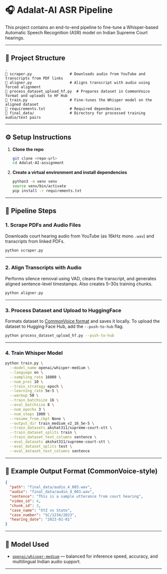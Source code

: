 # 🎧 Adalat-AI ASR Pipeline

This project contains an end-to-end pipeline to fine-tune a Whisper-based Automatic Speech Recognition (ASR) model on Indian Supreme Court hearings.

---

## 📁 Project Structure

```
.
🔗 scraper.py                 # Downloads audio from YouTube and transcripts from PDF links
🔗 aligner.py                 # Aligns transcript with audio using forced alignment
🔗 process_dataset_upload_hf.py  # Prepares dataset in CommonVoice format and uploads to HF Hub
🔗 train.py                   # Fine-tunes the Whisper model on the aligned dataset
🔗 requirements.txt           # Required dependencies
🔗 final_data/                # Directory for processed training audio/text pairs
```

---

## ⚙️ Setup Instructions

1. **Clone the repo**

   ```bash
   git clone <repo-url>
   cd Adalat-AI-assignment
   ```

2. **Create a virtual environment and install dependencies**

   ```bash
   python3 -m venv venv
   source venv/bin/activate
   pip install -r requirements.txt
   ```

---

## 🚀 Pipeline Steps

### 1. Scrape PDFs and Audio Files

Downloads court hearing audio from YouTube (as 16kHz mono `.wav`) and transcripts from linked PDFs.

```bash
python scraper.py
```

---

### 2. Align Transcripts with Audio

Performs silence removal using VAD, cleans the transcript, and generates aligned sentence-level timestamps. Also creates 5–30s training chunks.

```bash
python aligner.py
```

---

### 3. Process Dataset and Upload to HuggingFace

Formats dataset to [CommonVoice format](https://commonvoice.mozilla.org/en/datasets) and saves it locally.
To upload the dataset to Hugging Face Hub, add the `--push-to-hub` flag.

```bash
python process_dataset_upload_hf.py --push-to-hub
```

---

### 4. Train Whisper Model

```bash
python train.py \
  --model_name openai/whisper-medium \
  --language en \
  --sampling_rate 16000 \
  --num_proc 10 \
  --train_strategy epoch \
  --learning_rate 5e-5 \
  --warmup 50 \
  --train_batchsize 16 \
  --eval_batchsize 8 \
  --num_epochs 3 \
  --num_steps 1000 \
  --resume_from_ckpt None \
  --output_dir train_medium_v2_16_5e-5 \
  --train_datasets akshat311/supreme-court-stt \
  --train_dataset_splits train \
  --train_dataset_text_columns sentence \
  --eval_datasets akshat311/supreme-court-stt \
  --eval_dataset_splits test \
  --eval_dataset_text_columns sentence
```

---


## 🧠 Example Output Format (CommonVoice-style)

```json
{
  "path": "final_data/audio_4_003.wav",
  "audio": "final_data/audio_4_003.wav",
  "sentence": "This is a sample utterance from court hearing",
  "video_id": 4,
  "chunk_id": 3,
  "case_name": "XYZ vs State",
  "case_number": "SC/1234/2023",
  "hearing_date": "2023-01-01"
}
```

---

## 🧰 Model Used

* [`openai/whisper-medium`](https://huggingface.co/openai/whisper-medium) — balanced for inference speed, accuracy, and multilingual Indian audio support.

---

